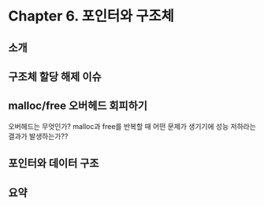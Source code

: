 # Chapter 6. 포인터와 구조체

소개
-
구조체 할당 해제 이슈
-
malloc/free 오버헤드 회피하기
-
오버헤드는 무엇인가? malloc과 free를 반복할 때 어떤 문제가 생기기에 성능 저하라는 결과가 발생하는가??

포인터와 데이터 구조
-
요약
-
